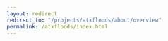 ```yaml
---
layout: redirect
redirect_to: "/projects/atxfloods/about/overview"
permalink: /atxfloods/index.html
---
```

